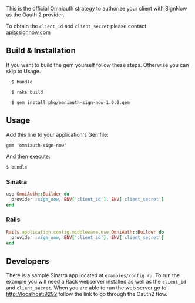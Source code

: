 This is the official Omniauth strategy to authorize your client with SignNow as the Oauth 2 provider.

To obtain the `client_id` and `client_secret` please contact <api@signnow.com> 

## Build & Installation

If you want to build the gem yourself follow these steps. Otherwise you can skip to Usage.

````
  $ bundle

  $ rake build

  $ gem install pkg/omniauth-sign-now-1.0.0.gem
````

## Usage 

Add this line to your application's Gemfile:

    gem 'omniauth-sign-now'

And then execute:

    $ bundle
### Sinatra
````ruby
use OmniAuth::Builder do
  provider :sign_now, ENV['client_id'], ENV['client_secret']
end
````

### Rails
````ruby
Rails.application.config.middleware.use OmniAuth::Builder do
  provider :sign_now, ENV['client_id'], ENV['client_secret']
end
````

## Developers
There is a sample Sinatra app located at `examples/config.ru`. To run the example you will need a Rack webserver installed as well as the `client_id` and `client_secret`. When you are able to run the web server go to <http://localhost:9292> follow the link to go through the Oauth2 flow.

